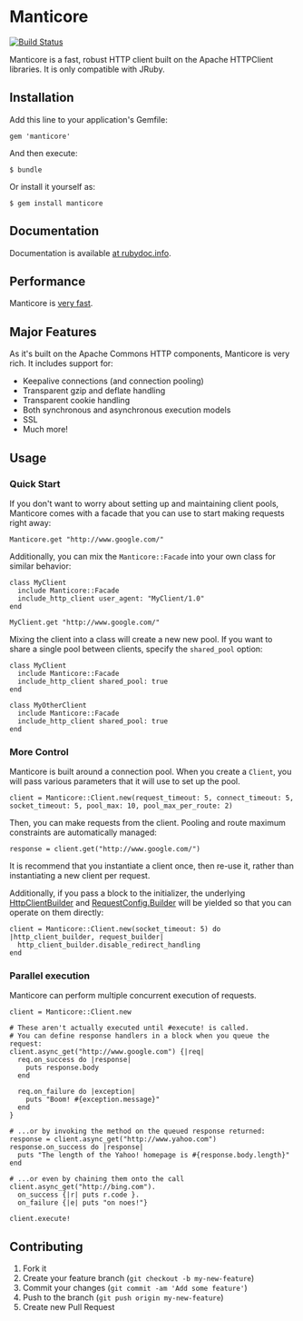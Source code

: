 # Manticore

[![Build Status](https://travis-ci.org/cheald/manticore.png?branch=master)](https://travis-ci.org/cheald/manticore)

Manticore is a fast, robust HTTP client built on the Apache HTTPClient libraries. It is only compatible with JRuby.

## Installation

Add this line to your application's Gemfile:

    gem 'manticore'

And then execute:

    $ bundle

Or install it yourself as:

    $ gem install manticore

## Documentation

  Documentation is available [at rubydoc.info](http://rubydoc.info/github/cheald/manticore/master/frames).

## Performance

  Manticore is [very fast](https://github.com/cheald/manticore/wiki/Performance).

## Major Features

  As it's built on the Apache Commons HTTP components, Manticore is very rich. It includes support for:

  * Keepalive connections (and connection pooling)
  * Transparent gzip and deflate handling
  * Transparent cookie handling
  * Both synchronous and asynchronous execution models
  * SSL
  * Much more!

## Usage

### Quick Start

If you don't want to worry about setting up and maintaining client pools, Manticore comes with a facade that you can use to start making requests right away:

    Manticore.get "http://www.google.com/"

Additionally, you can mix the `Manticore::Facade` into your own class for similar behavior:

    class MyClient
      include Manticore::Facade
      include_http_client user_agent: "MyClient/1.0"
    end

    MyClient.get "http://www.google.com/"

Mixing the client into a class will create a new new pool. If you want to share a single pool between clients, specify the `shared_pool` option:

    class MyClient
      include Manticore::Facade
      include_http_client shared_pool: true
    end

    class MyOtherClient
      include Manticore::Facade
      include_http_client shared_pool: true
    end

### More Control

Manticore is built around a connection pool. When you create a `Client`, you will pass various parameters that it will use to set up the pool.

    client = Manticore::Client.new(request_timeout: 5, connect_timeout: 5, socket_timeout: 5, pool_max: 10, pool_max_per_route: 2)

Then, you can make requests from the client. Pooling and route maximum constraints are automatically managed:

    response = client.get("http://www.google.com/")

It is recommend that you instantiate a client once, then re-use it, rather than instantiating a new client per request.

Additionally, if you pass a block to the initializer, the underlying [HttpClientBuilder](http://hc.apache.org/httpcomponents-client-ga/httpclient/apidocs/org/apache/http/impl/client/HttpClientBuilder.html) and [RequestConfig.Builder](http://hc.apache.org/httpcomponents-client-ga/httpclient/apidocs/org/apache/http/client/config/RequestConfig.Builder.html) will be yielded so that you can operate on them directly:

    client = Manticore::Client.new(socket_timeout: 5) do |http_client_builder, request_builder|
      http_client_builder.disable_redirect_handling
    end

### Parallel execution

Manticore can perform multiple concurrent execution of requests.

    client = Manticore::Client.new

    # These aren't actually executed until #execute! is called.
    # You can define response handlers in a block when you queue the request:
    client.async_get("http://www.google.com") {|req|
      req.on_success do |response|
        puts response.body
      end

      req.on_failure do |exception|
        puts "Boom! #{exception.message}"
      end
    }

    # ...or by invoking the method on the queued response returned:
    response = client.async_get("http://www.yahoo.com")
    response.on_success do |response|
      puts "The length of the Yahoo! homepage is #{response.body.length}"
    end

    # ...or even by chaining them onto the call
    client.async_get("http://bing.com").
      on_success {|r| puts r.code }.
      on_failure {|e| puts "on noes!"}

    client.execute!

## Contributing

1. Fork it
2. Create your feature branch (`git checkout -b my-new-feature`)
3. Commit your changes (`git commit -am 'Add some feature'`)
4. Push to the branch (`git push origin my-new-feature`)
5. Create new Pull Request
